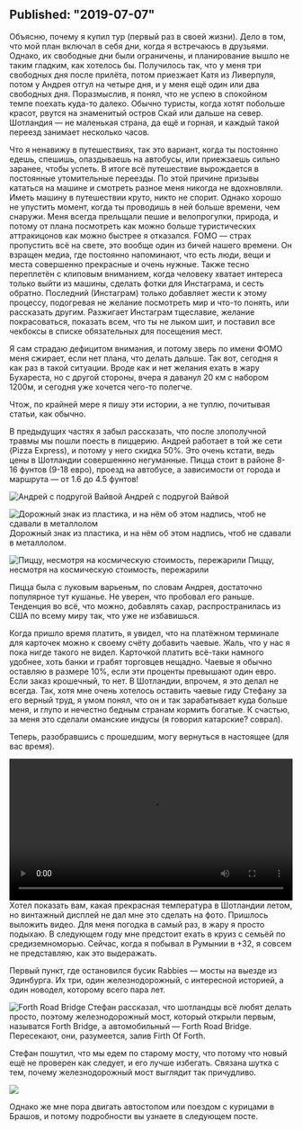 Published: "2019-07-07"
--------------------------
Объясню, почему я купил тур (первый раз в своей жизни). Дело в том, что мой план включал в себя дни, когда я встречаюсь в друзьями. Однако, их свободные дни были ограничены, и планирование вышло не таким гладким, как хотелось бы. Получилось так, что у меня три свободных дня после прилёта, потом приезжает Катя из Ливерпуля, потом у Андрея отгул на четыре дня, и у меня ещё один или два свободных дня. Поразмыслив, я понял, что не успею в спокойном темпе поехать куда-то далеко. Обычно туристы, когда хотят побольше красот, рвутся на знаменитый остров Скай или дальше на север. Шотландия &mdash; не маленькая страна, да ещё и горная, и каждый такой переезд занимает несколько часов. 

Что я ненавижу в путешествиях, так это вариант, когда ты постоянно едешь, спешишь, опаздываешь на автобусы, или приежзаешь сильно заранее, чтобы успеть. В итоге всё путешествие вырождается в постоянные утомительные переезды. По этой причине призывы кататься на машине и смотреть разное меня никогда не вдохновляли. Иметь машину в путешествии круто, никто не спорит. Однако хорошо не упустить момент, когда ты проводишь в ней больше времени, чем снаружи. Меня всегда прельщали пешие и велопрогулки, природа, и потому от плана посмотреть как можно больше туристических аттракицонов как можно быстрее я отказался. FOMO &mdash; страх пропустить всё на свете, это вообще один из бичей нашего времени. Он взращен медиа, где постоянно напоминают, что есть люди, вещи и места совершенно прекрасные и очень нужные. Также тесно переплетён с клиповым вниманием, когда человеку хватает интереса только выйти из машины, сделать фотки для Инстаграма, и сесть обратно. Последний (Инстаграм) только добавляет жести к этому процессу, подогревая не желание посмотреть мир и что-то понять, или рассказать другим. Разжигает Инстаграм тщеславие, желание покрасоваться, показать всем, что ты не лыком шит, и поставил все чекбоксы в списке обязательных для посещения мест.

 Я сам страдаю дефицитом внимания, и потому зверь по имени ФОМО меня сжирает, если нет плана, что делать дальше. Так вот, сегодня я как раз в такой ситуации. Вроде как и нет желания ехать в жару Бухареста, но с другой стороны, вчера я даванул 20 км с набором 1200м, и сегодня уже хочется чего-то полегче.
 
 Чтож, по крайней мере я пишу эти истории, а не туплю, почитывая статьи, как обычно.
 
 В предыдущих частях я забыл рассказать, что после злополучной травмы мы пошли поесть в пиццерию. Андрей работает в той же сети (Pizza Express), и потому у него скидка 50%. Это очень кстати, ведь цены в Шотландии совершеннно негуманные. Пицца стоит в районе 8-16 фунтов (9-18  евро), проезд на автобусе, а зависимости от города и маршрута &mdash; от 1.6 до 4.5 фунтов!
 
![Андрей с подругой Вайвой](https://lh3.googleusercontent.com/lQqFew9fzT20Nt4N2om8Kc1SOYnc-Vtn2kbPaRYS0WW3vX-SrXNFnuHQ2l-A-FfEGt98VNy-OGirENBoH3k)
Андрей с подругой Вайвой

![Дорожный знак из пластика, и на нём об этом надпись, чтоб не сдавали в металлолом](https://lh3.googleusercontent.com/d6sGSej1wU06ANNHRSzdiq7NwlQqwpx2FV18q9GOg24WczQRNKMWPRf0LkmkdWtA40J3u32Rk_W0XOJvFgU)
Дорожный знак из пластика, и на нём об этом надпись, чтоб не сдавали в металлолом.

![Пиццу, несмотря на космическую стоимость, пережарили](https://lh3.googleusercontent.com/VysIqxA9GeKsP9_aSRJ_T2BQ-pCMqxY64nsxj4625GV26JrN2MkRBPRNHv9fYtN0FQD2OAYPE3oXRLjW5JY)
Пиццу, несмотря на космическую стоимость, пережарили

Пицца была с луковым варьеньм, по словам Андрея, достаточно популярное тут кушанье. Не уверен, что пробовал его раньше. Тенденция во всё, что можно, добавлять сахар, распространилась из США по всему миру так, что уже не избавишься.

Когда пришло время платить, я увидел, что на платёжном терминале для карточек можно к своему счёту добавить чаевые. Жаль, что у нас я пока нигде такого не видел. Карточкой платить всё-таки намного удобнее, хоть банки и грабят торговцев нещадно. Чаевые я обычно оставляю в размере 10%, если эти проценты превышают один евро. Если заказ крошечный, то нет. В Шотландии, впрочем, я это делал не всегда. Так, хотя мне очень хотелось оставить чаевые гиду Стефану за его верный труд, я умом понял, что он и так зарабатывает куда больше меня, и глупо и нечестно бедным странам кормить богатые. К счастью, за меня это сделали оманские индусы (я говорил катарские? соврал).

Теперь, разобравшись с прошедшим, могу вернуться в настоящее (для вас время). 

 <video width="100%" loop controls>
  <source src="/files/VID_20190615_091901.mp4" type="video/mp4">
Your browser does not support the video tag.
</video> 
Хотел показать вам, какая прекрасная температура в Шотландии летом, но винтажный дисплей не дал мне это сделать на фото. Пришлось выложить видео. Для меня погодка в самый раз, в жару я просто подыхаю. В следующем году мне предстоит ехать в круиз с семьёй по средиземноморью. Сейчас, когда я побывал в Румынии в +32, я совсем не представляю, как это выдеражать.

Первый пункт, где остановился бусик Rabbies &mdash; мосты на выезде из Эдинбурга. Их три, один железнодорожный, с интересной историей, а один новодел, которому всего пара лет.

![Forth Road Bridge](https://lh3.googleusercontent.com/lVpGVLb5cqcgDnLnthe_X_Eah-4-BEnND-U0Ay810w95JUjjUNnXIG6jhJOcIUPCSVrAMpx5X7y6Bb2vxnY)
Стефан рассказал, что шотландцы всё любят делать просто, поэтому железнодорожный мост, который открыли первым, называтся Forth Bridge, а автомобильный &mdash; Forth Road Bridge. Пересекают, они, разумеется, залив Firth Of Forth.
 
Стефан пошутил, что мы едем по старому мосту, что потому что новый ещё не проверен как следует, и его лучше избегать. Связана шутка с тем, почему железнодорожный мост выглядит так причудливо.

![](https://lh3.googleusercontent.com/wCUXcso4uFG_M7ZPmkTcZHU0XGvCK3vUpS2J1XdQwX9H9hyOkLXGGXqZrXtq4Fk9JzT7XrYt_4wWkzaVd50)

Однако же мне пора двигать автостопом или поездом с курицами в Брашов, и потому подробности вы узнаете в следующем посте.